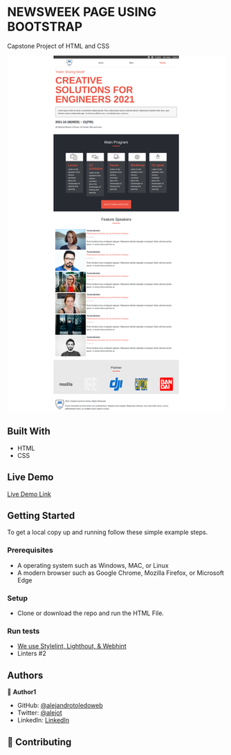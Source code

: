 # NEWSWEEK PAGE USING BOOTSTRAP 

Capstone Project of HTML and CSS


![screenshot](./screenshot.png)


## Built With

- HTML
- CSS

## Live Demo

[Live Demo Link](https://alejandrotoledoweb.github.io/capstone-project-html-and-css/)


## Getting Started

To get a local copy up and running follow these simple example steps.

### Prerequisites

- A operating system such as Windows, MAC, or Linux
- A modern browser such as Google Chrome, Mozilla Firefox, or Microsoft Edge

### Setup
- Clone or download the repo and run the HTML File.

### Run tests
- [We use Stylelint, Lighthout, & Webhint]()
- Linters #2


## Authors

👤 **Author1**

- GitHub: [@alejandrotoledoweb](https://github.com/alejandrotoledoweb)
- Twitter: [@alejot](https://twitter.com/alejot)
- LinkedIn: [LinkedIn](https://www.linkedin.com/in/alejandro-toledo-3b444b109/)

## 🤝 Contributing
